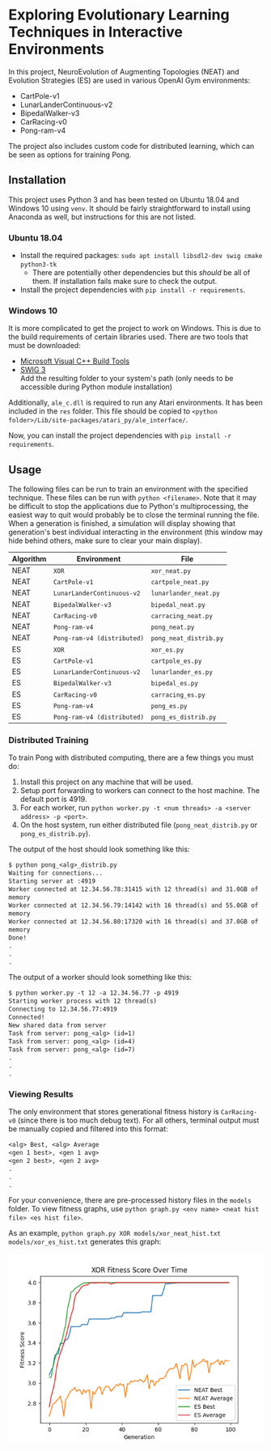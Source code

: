 # Exploring Evolutionary Learning Techniques in Interactive Environments 

In this project, NeuroEvolution of Augmenting Topologies (NEAT) and Evolution Strategies (ES) are used in various OpenAI Gym environments: 

* CartPole-v1
* LunarLanderContinuous-v2 
* BipedalWalker-v3
* CarRacing-v0
* Pong-ram-v4

The project also includes custom code for distributed learning, which can be seen as options for training Pong. 

## Installation

This project uses Python 3 and has been tested on Ubuntu 18.04 and Windows 10 using `venv`. It should be fairly straightforward to install using Anaconda as well, but instructions for this are not listed. 

### Ubuntu 18.04 

* Install the required packages: `sudo apt install libsdl2-dev swig cmake python3-tk` 
  * There are potentially other dependencies but this *should* be all of them. If installation fails make sure to check the output. 
* Install the project dependencies with `pip install -r requirements`. 

### Windows 10 

It is more complicated to get the project to work on Windows. This is due to the build requirements of certain libraries used. There are two tools that must be downloaded: 

* [Microsoft Visual C++ Build Tools](https://visualstudio.microsoft.com/downloads/)
* [SWIG 3](https://sourceforge.net/projects/swig/files/swigwin/swigwin-3.0.12/)  
  Add the resulting folder to your system's path (only needs to be accessible during Python module installation)

Additionally, `ale_c.dll` is required to run any Atari environments. It has been included in the `res` folder. This file should be copied to `<python folder>/Lib/site-packages/atari_py/ale_interface/`. 

Now, you can install the project dependencies with `pip install -r requirements`. 

## Usage 

The following files can be run to train an environment with the specified technique. These files can be run with `python <filename>`. Note that it may be difficult to stop the applications due to Python's multiprocessing, the easiest way to quit would probably be to close the terminal running the file. When a generation is finished, a simulation will display showing that generation's best individual interacting in the environment (this window may hide behind others, make sure to clear your main display). 

| Algorithm | Environment                 | File                   | 
| --------- | --------------------------- | ---------------------- |
| NEAT      | `XOR                      ` | `xor_neat.py         ` | 
| NEAT      | `CartPole-v1              ` | `cartpole_neat.py    ` | 
| NEAT      | `LunarLanderContinuous-v2 ` | `lunarlander_neat.py ` | 
| NEAT      | `BipedalWalker-v3         ` | `bipedal_neat.py     ` | 
| NEAT      | `CarRacing-v0             ` | `carracing_neat.py   ` | 
| NEAT      | `Pong-ram-v4              ` | `pong_neat.py        ` | 
| NEAT      | `Pong-ram-v4 (distributed)` | `pong_neat_distrib.py` | 
| ES        | `XOR                      ` | `xor_es.py           ` | 
| ES        | `CartPole-v1              ` | `cartpole_es.py      ` | 
| ES        | `LunarLanderContinuous-v2 ` | `lunarlander_es.py   ` | 
| ES        | `BipedalWalker-v3         ` | `bipedal_es.py       ` | 
| ES        | `CarRacing-v0             ` | `carracing_es.py     ` | 
| ES        | `Pong-ram-v4              ` | `pong_es.py          ` | 
| ES        | `Pong-ram-v4 (distributed)` | `pong_es_distrib.py  ` | 

### Distributed Training 

To train Pong with distributed computing, there are a few things you must do: 

1. Install this project on any machine that will be used. 
2. Setup port forwarding to workers can connect to the host machine. The default port is 4919. 
3. For each worker, run `python worker.py -t <num threads> -a <server address> -p <port>`. 
4. On the host system, run either distributed file (`pong_neat_distrib.py` or `pong_es_distrib.py`). 

The output of the host should look something like this: 
```
$ python pong_<alg>_distrib.py
Waiting for connections...
Starting server at :4919
Worker connected at 12.34.56.78:31415 with 12 thread(s) and 31.0GB of memory
Worker connected at 12.34.56.79:14142 with 16 thread(s) and 55.0GB of memory
Worker connected at 12.34.56.80:17320 with 16 thread(s) and 37.0GB of memory
Done!
.
.
.
```

The output of a worker should look something like this: 
```
$ python worker.py -t 12 -a 12.34.56.77 -p 4919
Starting worker process with 12 thread(s)
Connecting to 12.34.56.77:4919
Connected!
New shared data from server
Task from server: pong_<alg> (id=1)
Task from server: pong_<alg> (id=4)
Task from server: pong_<alg> (id=7)
.
.
.
```

### Viewing Results 

The only environment that stores generational fitness history is `CarRacing-v0` (since there is too much debug text). For all others, terminal output must be manually copied and filtered into this format: 
```
<alg> Best, <alg> Average
<gen 1 best>, <gen 1 avg>
<gen 2 best>, <gen 2 avg>
.
.
.
```
For your convenience, there are pre-processed history files in the `models` folder. To view fitness graphs, use `python graph.py <env name> <neat hist file> <es hist file>`. 

As an example, `python graph.py XOR models/xor_neat_hist.txt models/xor_es_hist.txt` generates this graph: 

![XOR Fitness Graph](graphs/xor.png)
